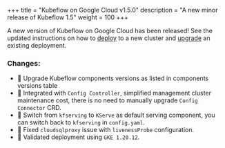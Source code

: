 +++
title = "Kubeflow on Google Cloud v1.5.0"
description = "A new minor release of Kubeflow 1.5"
weight = 100
+++

A new version of Kubeflow on Google Cloud has been released! See the updated instructions on how to [deploy](https://googlecloudplatform.github.io/kubeflow-gke-docs/docs/deploy/) to a new cluster and [upgrade](https://googlecloudplatform.github.io/kubeflow-gke-docs/docs/deploy/upgrade/) an existing deployment.

### Changes:

- 🔼 Upgrade Kubeflow components versions as listed in components versions table
- 🚀 Integrated with `Config Controller`, simplified management cluster maintenance cost, there is no need to manually upgrade `Config Connector` CRD.
- 🚚 Switch from `kfserving` to `KServe` as default serving component, you can switch back to `kfserving` in `config.yaml`.
- 🔨 Fixed `cloudsqlproxy` issue with `livenessProbe` configuration.
- 🧪 Validated deployment using `GKE 1.20.12`.
